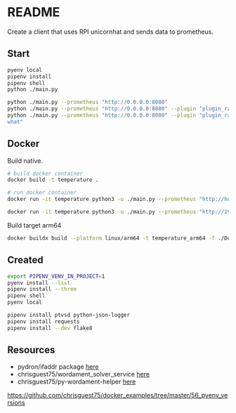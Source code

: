 # README

Create a client that uses RPI unicornhat and sends data to prometheus.

## Start

```sh
pyenv local
pipenv install
pipenv shell
python ./main.py

python ./main.py --prometheus "http://0.0.0.0:8080"
python ./main.py --prometheus "http://0.0.0.0:8080" --plugin "plugin_random" --nic "en0"
python ./main.py --prometheus "http://0.0.0.0:8080" --plugin "plugin_rainbo
what"
```

## Docker

Build native.  

```sh
# build docker container
docker build -t temperature .  

# run docker container
docker run -it temperature python3 -u ./main.py --prometheus "http://host.docker.internal:8080" --plugin "plugin_random" --nic "eth0"

docker run -it temperature python3 -u ./main.py --prometheus "http://192.168.1.222:9090" --plugin "plugin_rainbowhat" --nic "eth0"
```

Build target arm64  

```sh
docker buildx build --platform linux/arm64 -t temperature_arm64 -f ./Dockerfile .
```

## Created

```sh
export PIPENV_VENV_IN_PROJECT=1
pyenv install --list
pipenv install --three
pipenv shell
pyenv local

pipenv install ptvsd python-json-logger      
pipenv install requests   
pipenv install --dev flake8   
```

## Resources

* pydron/ifaddr package [here](https://github.com/pydron/ifaddr)
* chrisguest75/wordament_solver_service [here](https://github.com/chrisguest75/wordament_solver_service)
* chrisguest75/py-wordament-helper [here](https://github.com/chrisguest75/py-wordament-helper)

https://github.com/chrisguest75/docker_examples/tree/master/56_pyenv_versions

